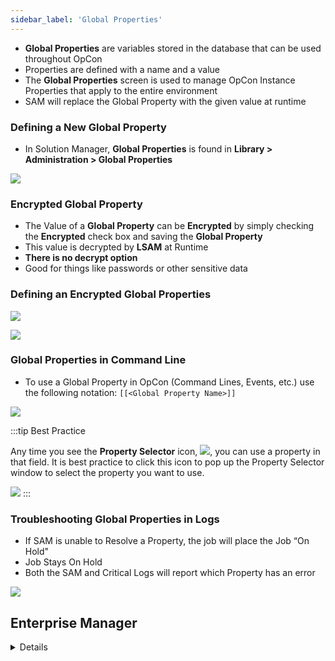 ```yaml
---
sidebar_label: 'Global Properties'
---
```


*  **Global Properties** are variables stored in the database that can be used throughout OpCon 
  *  Properties are defined with a name and a value
*  The **Global Properties** screen is used to manage OpCon Instance Properties that apply to the entire environment  
*  SAM will replace the Global Property with the given value at runtime

### Defining a New Global Property

*  In Solution Manager, **Global Properties** is found in **Library > Administration > Global Properties**

![](../static/imgbasic/sm-global-properties-add-new-property.png)

### Encrypted Global Property


*  The Value of a **Global Property** can be **Encrypted** by simply checking the **Encrypted** check box and saving the **Global Property**
*  This value is decrypted by **LSAM** at Runtime
*  **There is no decrypt option** 
*  Good for things like passwords or other sensitive data

### Defining an Encrypted Global Properties

![](../static/imgbasic/sm-global-properties-encrypted-set.png)

![](../static/imgbasic/sm-global-properties-encrypted-view.png)


### Global Properties in Command Line

*  To use a Global Property in OpCon (Command Lines, Events, etc.) use the following notation: ```[[<Global Property Name>]]```

![](../static/imgbasic/sm-global-properties-command-line.png)

:::tip Best Practice

Any time you see the **Property Selector** icon, ![](../static/imgbasic/PropertySelectorIcon.png), you can use a property in that field. It is best practice to click this icon to pop up the Property Selector window to select the property you want to use.

![](../static/imgbasic/PropertySelectorWindow.png)
:::

### Troubleshooting Global Properties in Logs

*  If SAM is unable to Resolve a Property, the job will place the Job “On Hold"
  *  Job Stays On Hold
*  Both the SAM and Critical Logs will report which Property has an error


![](../static/imgbasic/sm-global-property-fail-summary.png)



## Enterprise Manager

<details>

* In Enterprise Manager, **Global Properties** is found in **Administration > Global Properties**

#### Add Global Properties

![Picture201](../static/imgbasic/201.png)

#### Global Properties in Command Line

![Picture202](../static/imgbasic/202.png)

#### Encrpyted Global Properties

![Picture204](../static/imgbasic/204.png)
![Picture205](../static/imgbasic/205.png)

#### Troubleshooting Global Properties in Logs

![Picture203](../static/imgbasic/203.png)

</details>
